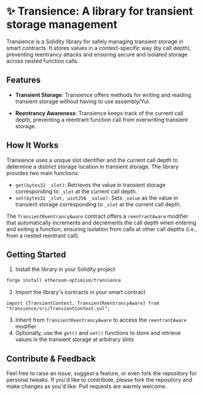# ✨ Transience: A library for transient storage management

Transience is a Solidity library for safely managing transient storage in smart contracts. It stores values in a context-specific way (by call depth), preventing reentrancy attacks and ensuring secure and isolated storage across nested function calls.

## Features

- **Transient Storage**: Transience offers methods for writing and reading transient storage without having to use assembly/Yul.

- **Reentrancy Awareness**: Transience keeps track of the current call depth, preventing a reentrant function call from overwriting transient storage.

## How It Works

Transience uses a unique slot identifier and the current call depth to determine a distinct storage location in transient storage.
The library provides two main functions:

- `get(bytes32 _slot)`: Retrieves the value in transient storage corresponding to `_slot` at the current call depth.
- `set(bytes32 _slot, uint256 _value)`: Sets `_value` as the value in transient storage corresponding to `_slot` at the current call depth.

The `TransientReentrancyAware` contract offers a `reentrantAware` modifier that automatically increments and decrements the call depth when entering and exiting a function, ensuring isolation from calls at other call depths (i.e., from a nested reentrant call).

## Getting Started

1. Install the library in your Solidity project
```bash
forge install ethereum-optimism/transience
```
2. Import the library's contracts in your smart contract
```solidity
import {TransientContext, TransientReentrancyAware} from "transience/src/TransientContext.sol";
```
3. Inherit from `TransientReentrancyAware` to access the `reentrantAware` modifier
4. Optionally, use the `get()` and `set()` functions to store and retrieve values in the transient storage at arbitrary slots

## Contribute & Feedback

Feel free to raise an issue, suggest a feature, or even fork the repository for personal tweaks. If you'd like to contribute, please fork the repository and make changes as you'd like. Pull requests are warmly welcome.
